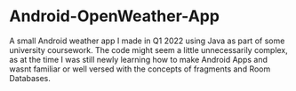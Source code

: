 # Android-OpenWeather-App
A small Android weather app I made in Q1 2022 using Java as part of some university coursework. The code might seem a little unnecessarily complex, as at the time I was still newly learning how to make Android Apps and wasnt familiar or well versed with the concepts of fragments and Room Databases.
